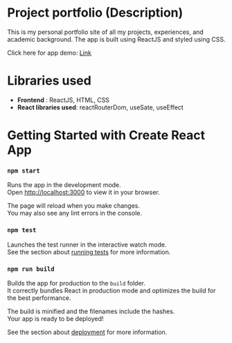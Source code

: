# Project portfolio (Description)
This is my personal portfolio site of all my projects, experiences, and academic background. The app is built using ReactJS and styled using CSS. 

Click here for app demo: [Link](https://gleeful-profiterole-c9d510.netlify.app)


# Libraries used
- **Frontend** : ReactJS, HTML, CSS
- **React libraries used**: reactRouterDom, useSate, useEffect
 

# Getting Started with Create React App
### `npm start`

Runs the app in the development mode.\
Open [http://localhost:3000](http://localhost:3000) to view it in your browser.

The page will reload when you make changes.\
You may also see any lint errors in the console.

### `npm test`

Launches the test runner in the interactive watch mode.\
See the section about [running tests](https://facebook.github.io/create-react-app/docs/running-tests) for more information.

### `npm run build`

Builds the app for production to the `build` folder.\
It correctly bundles React in production mode and optimizes the build for the best performance.

The build is minified and the filenames include the hashes.\
Your app is ready to be deployed!

See the section about [deployment](https://facebook.github.io/create-react-app/docs/deployment) for more information.






